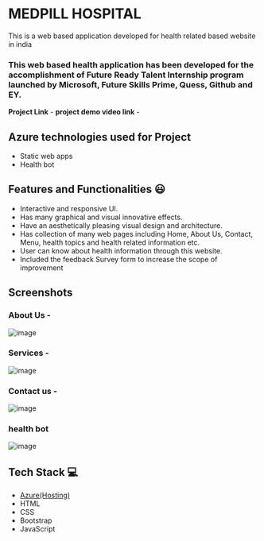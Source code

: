 # MEDPILL HOSPITAL 
This is a web based application developed for health related based website in india

### This web based health application has been developed for the accomplishment of Future Ready Talent Internship program launched by Microsoft, Future Skills Prime, Quess, Github and EY.


**Project Link** -
**project demo video link** - 

## Azure technologies used for Project

- Static web apps
- Health bot

## Features and Functionalities 😃

- Interactive and responsive UI.
- Has many graphical and visual innovative effects.
- Have an aesthetically pleasing visual design and architecture.
- Has collection of many web pages including Home, About Us, Contact, Menu, health topics and health related information etc.
- User can know about health information through this website.
- Included the feedback Survey form to increase the scope of improvement 

## Screenshots




   

### About Us -
![image](https://user-images.githubusercontent.com/121770934/210272651-b98ec2f3-83ed-4dd6-b3d8-a566121dfd8a.png)




### Services -
![image](https://user-images.githubusercontent.com/121770934/210272744-e40ab0a6-294f-4e70-890c-bfa8552914d9.png)




### Contact us -
![image](https://user-images.githubusercontent.com/121770934/210272782-13ef7b0d-ea79-43b9-8c39-ebf772868575.png)




### health bot
![image](https://user-images.githubusercontent.com/121770934/210272850-449034f6-e456-49fb-a075-352f4f2e3fd9.png)




## Tech Stack 💻

- [Azure(Hosting)](https://azure.microsoft.com/en-in/features/azure-portal/)
- HTML
- CSS
- Bootstrap
- JavaScript
